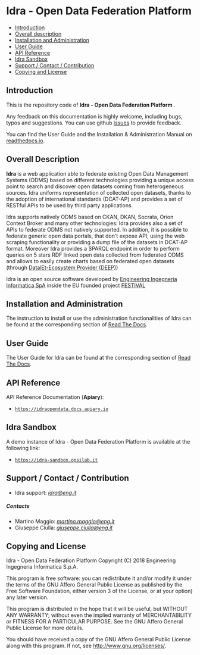 # <a name="top"></a> Idra - Open Data Federation Platform

* [Introduction](#introduction)
* [Overall description](#overall-description)
* [Installation and Administration](#installation-and-administration)
* [User Guide](#user-guide)
* [API Reference](#api-reference)
* [Idra Sandbox](#idra-sandbox)
* [Support / Contact / Contribution](#support)
* [Copying and License](#copying-and-license)
    
## Introduction
This is the repository code of **Idra - Open Data Federation Platform** .

Any feedback on this documentation is highly welcome, including bugs, typos and suggestions. You can use github [issues](https://github.com/OPSILab/Idra/issues) to provide feedback.

You can find the User Guide and the Installation & Administration Manual on [readthedocs.io](https://idra.readthedocs.io/en/latest/).

## Overall Description

**Idra** is a web application able to federate existing Open Data Management Systems (ODMS) based on different technologies providing a unique access point to search and discover open datasets coming from heterogeneous sources. Idra uniforms representation of collected open datasets, thanks to the adoption of international standards (DCAT-AP) and provides a set of RESTful APIs to be used by third party applications. 
 
Idra supports natively ODMS based on CKAN, DKAN, Socrata, Orion Context Broker and many other technologies: Idra provides also a set of APIs to federate ODMS not natively supported. In addition, it is possible to federate generic open data portals, that don't expose API, using the web scraping functionality or providing a dump file of the datasets in DCAT-AP format. Moreover Idra provides a SPARQL endpoint in order to perform queries on 5 stars RDF linked open data collected from federated ODMS and allows to easily create charts based on federated open datasets (through [DatalEt-Ecosystem Provider (DEEP)](https://github.com/routetopa/deep-components))
 
Idra is an open source software developed by [Engineering Ingegneria Informatica SpA](http://www.eng.it) inside the EU founded project [FESTIVAL](http://www.festival-project.eu/)

## Installation and Administration

The instruction to install or use the administration functionalities of Idra can be found at  the corresponding section of [Read The Docs](https://idra.readthedocs.io/en/latest/admin/index.html).

## User Guide

The User Guide for Idra can be found at the corresponding section of [Read The Docs](https://idra.readthedocs.io/en/latest/user/index.html).

## API Reference
API Reference Documentation (**Apiary**):
- [`https://idraopendata.docs.apiary.io`](https://idraopendata.docs.apiary.io)

## Idra Sandbox

A demo instance of Idra - Open Data Federation Platform is available at the following link: 
- [`https://idra-sandbox.opsilab.it`](https://idra-sandbox.opsilab.it)


## <a name="support"><a/> Support / Contact / Contribution

- Idra support: [*idra@eng.it*](mailto:idra@eng.it)
 
##### Contacts
- Martino Maggio: [*martino.maggio@eng.it*](mailto:martino.maggio@eng.it)
- Giuseppe Ciulla: [*giuseppe.ciulla@eng.it*](mailto:giuseppe.ciulla@eng.it)

## Copying and License

Idra - Open Data Federation Platform
 Copyright (C) 2018 Engineering Ingegneria Informatica S.p.A.
 
This program is free software: you can redistribute it and/or modify
it under the terms of the GNU Affero General Public License as published by
the Free Software Foundation, either version 3 of the License, or
at your option) any later version.
 
This program is distributed in the hope that it will be useful,
but WITHOUT ANY WARRANTY; without even the implied warranty of
MERCHANTABILITY or FITNESS FOR A PARTICULAR PURPOSE.  See the
GNU Affero General Public License for more details.
 
You should have received a copy of the GNU Affero General Public License
along with this program.  If not, see <http://www.gnu.org/licenses/>.
